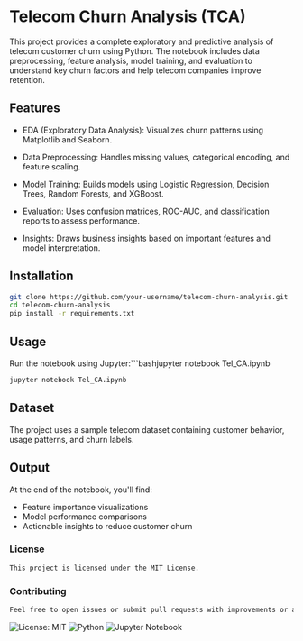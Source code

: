 # Telecom Churn Analysis (TCA)

This project provides a complete exploratory and predictive analysis of telecom customer churn using Python. The notebook includes data preprocessing, feature analysis, model training, and evaluation to understand key churn factors and help telecom companies improve retention.


## Features

 * EDA (Exploratory Data Analysis): Visualizes churn patterns using Matplotlib and Seaborn.
 
 * Data Preprocessing: Handles missing values, categorical encoding, and feature scaling.
 
 * Model Training: Builds models using Logistic Regression, Decision Trees, Random Forests, and XGBoost.
 
 * Evaluation: Uses confusion matrices, ROC-AUC, and classification reports to assess performance.
 
 * Insights: Draws business insights based on important features and model interpretation.



## Installation
```bash
git clone https://github.com/your-username/telecom-churn-analysis.git
cd telecom-churn-analysis
pip install -r requirements.txt
```

## Usage
Run the notebook using Jupyter:```bashjupyter notebook Tel_CA.ipynb
```bash
jupyter notebook Tel_CA.ipynb
```

## Dataset

The project uses a sample telecom dataset containing customer behavior, usage patterns, and churn labels.

## Output
 At the end of the notebook, you'll find:
  * Feature importance visualizations
  * Model performance comparisons
  * Actionable insights to reduce customer churn

### License
```bash
This project is licensed under the MIT License.
```

### Contributing
```bash
Feel free to open issues or submit pull requests with improvements or additional models.
```
![License: MIT](https://img.shields.io/badge/License-MIT-yellow.svg)
![Python](https://img.shields.io/badge/Python-3.9-blue)
![Jupyter Notebook](https://img.shields.io/badge/Notebook-Jupyter-orange)



